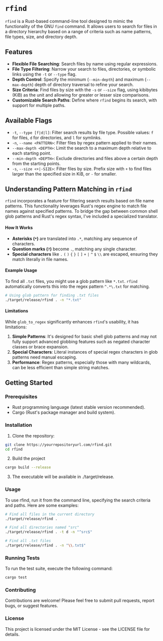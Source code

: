 # `rfind`

`rfind` is a Rust-based command-line tool designed to mimic the functionality of the GNU `find` command. It allows users to search for files in a directory hierarchy based on a range of criteria such as name patterns, file types, size, and directory depth.

## Features

- **Flexible File Searching**: Search files by name using regular expressions.
- **File Type Filtering**: Narrow your search to files, directories, or symbolic links using the `-t` or `--type` flag.
- **Depth Control**: Specify the minimum (`--min-depth`) and maximum (`--max-depth`) depth of directory traversal to refine your search.
- **Size Criteria**: Find files by size with the `-s` or `--size` flag, using kibibytes (KiB) as the unit and allowing for greater or lesser size comparisons.
- **Customizable Search Paths**: Define where `rfind` begins its search, with support for multiple paths.

## Available Flags

- `-t`, `--type [f|d|l]`: Filter search results by file type. Possible values: `f` for files, `d` for directories, and `l` for symlinks.
- `-n`, `--name <PATTERN>`: Filter files by regex pattern applied to their names.
- `--max-depth <DEPTH>`: Limit the search to a maximum depth relative to each starting point.
- `--min-depth <DEPTH>`: Exclude directories and files above a certain depth from the starting points.
- `-s`, `--size <+|-SIZE>`: Filter files by size. Prefix size with `+` to find files larger than the specified size in KiB, or `-` for smaller.

## Understanding Pattern Matching in `rfind`

`rfind` incorporates a feature for filtering search results based on file name patterns. This functionality leverages Rust's regex engine to match file names against specified patterns. To bridge the gap between common shell glob patterns and Rust's regex syntax, I've included a specialized translator.

#### How It Works

- **Asterisks (`*`)** are translated into `.*`, matching any sequence of characters.
- **Question marks (`?`)** become `.`, matching any single character.
- **Special characters** like `.` `(` `)` `{` `}` `[` `]` `+` `|` `^` `$` `\\` are escaped, ensuring they match literally in file names.

#### Example Usage

To find all `.txt` files, you might use a glob pattern like `*.txt`. `rfind` automatically converts this into the regex pattern `^.*\.txt` for matching.

```bash
# Using glob pattern for finding .txt files
./target/release/rfind . -n "*.txt"
```

#### Limitations

While `glob_to_regex` significantly enhances `rfind`'s usability, it has limitations:

1. **Simple Patterns**: It's designed for basic shell glob patterns and may not fully support advanced globbing features such as negated character classes or brace expansion.
2. **Special Characters**: Literal instances of special regex characters in glob patterns need manual escaping.
3. **Performance**: Regex patterns, especially those with many wildcards, can be less efficient than simple string matches.

## Getting Started

### Prerequisites

- Rust programming language (latest stable version recommended).
- Cargo (Rust's package manager and build system).

### Installation

1. Clone the repository:

```bash
git clone https://yourrepositoryurl.com/rfind.git
cd rfind
```

2. Build the project

```bash
cargo build --release
```

3. The executable will be available in ./target/release.

### Usage

To use rfind, run it from the command line, specifying the search criteria and paths. Here are some examples:

```bash
# Find all files in the current directory
./target/release/rfind .

# Find all directories named "src"
./target/release/rfind . -t d -n "^src$"

# Find all .txt files
./target/release/rfind . -n "\\.txt$"

```

### Running Tests
To run the test suite, execute the following command:

```bash
cargo test
```

### Contributing
Contributions are welcome! Please feel free to submit pull requests, report bugs, or suggest features.

### License
This project is licensed under the MIT License - see the LICENSE file for details.
